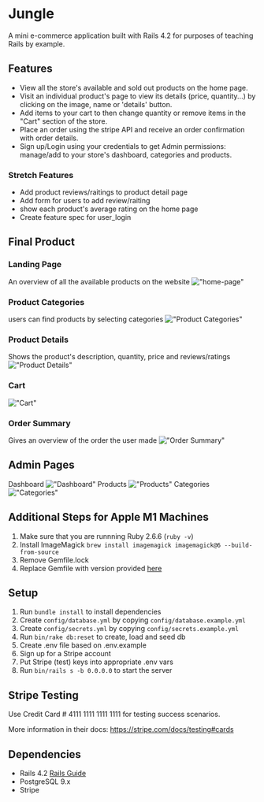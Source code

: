 # Jungle

A mini e-commerce application built with Rails 4.2 for purposes of teaching Rails by example.

## Features

- View all the store's available and sold out products on the home page.
- Visit an individual product's page to view its details (price, quantity...) by clicking on the image, name or 'details' button.
- Add items to your cart to then change quantity or remove items in the "Cart" section of the store.
- Place an order using the stripe API and receive an order confirmation with order details.
- Sign up/Login using your credentials to get Admin permissions: manage/add to your store's dashboard, categories and products.

### Stretch Features

- Add product reviews/raitings to product detail page
- Add form for users to add review/raiting
- show each product's average rating on the home page
- Create feature spec for user_login

## Final Product

### Landing Page

An overview of all the available products on the website
!["home-page"](https://github.com/MunaHD/jungle-rails/blob/master/docs/home-page.png?raw=true)

### Product Categories

users can find products by selecting categories
!["Product Categories"](https://github.com/MunaHD/jungle-rails/blob/master/docs/products-by-category.png?raw=true)

### Product Details

Shows the product's description, quantity, price and reviews/ratings
!["Product Details"](https://github.com/MunaHD/jungle-rails/blob/master/docs/product-details.png?raw=true)

### Cart

!["Cart"](https://github.com/MunaHD/jungle-rails/blob/master/docs/cart.png?raw=true)

### Order Summary

Gives an overview of the order the user made
!["Order Summary"](https://github.com/MunaHD/jungle-rails/blob/master/docs/order-summary.png?raw=true)

## Admin Pages

Dashboard
!["Dashboard"](https://github.com/MunaHD/jungle-rails/blob/master/docs/admin-dashboard.png?raw=true)
Products
!["Products"](https://github.com/MunaHD/jungle-rails/blob/master/docs/admin-product-page.png?raw=true)
Categories
!["Categories"](https://github.com/MunaHD/jungle-rails/blob/master/docs/admin-categories-page.png?raw=true)

## Additional Steps for Apple M1 Machines

1. Make sure that you are runnning Ruby 2.6.6 (`ruby -v`)
1. Install ImageMagick `brew install imagemagick imagemagick@6 --build-from-source`
1. Remove Gemfile.lock
1. Replace Gemfile with version provided [here](https://gist.githubusercontent.com/FrancisBourgouin/831795ae12c4704687a0c2496d91a727/raw/ce8e2104f725f43e56650d404169c7b11c33a5c5/Gemfile)

## Setup

1. Run `bundle install` to install dependencies
2. Create `config/database.yml` by copying `config/database.example.yml`
3. Create `config/secrets.yml` by copying `config/secrets.example.yml`
4. Run `bin/rake db:reset` to create, load and seed db
5. Create .env file based on .env.example
6. Sign up for a Stripe account
7. Put Stripe (test) keys into appropriate .env vars
8. Run `bin/rails s -b 0.0.0.0` to start the server

## Stripe Testing

Use Credit Card # 4111 1111 1111 1111 for testing success scenarios.

More information in their docs: <https://stripe.com/docs/testing#cards>

## Dependencies

- Rails 4.2 [Rails Guide](http://guides.rubyonrails.org/v4.2/)
- PostgreSQL 9.x
- Stripe
